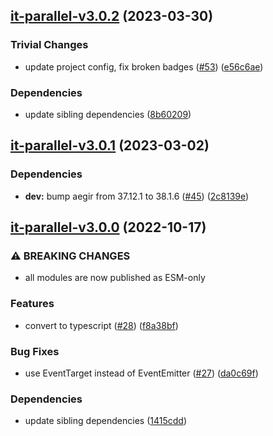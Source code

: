 ## [it-parallel-v3.0.2](https://github.com/achingbrain/it/compare/it-parallel-v3.0.1...it-parallel-v3.0.2) (2023-03-30)


### Trivial Changes

* update project config, fix broken badges ([#53](https://github.com/achingbrain/it/issues/53)) ([e56c6ae](https://github.com/achingbrain/it/commit/e56c6ae9a0a766b5eab77040e92b2e034ce52d2e))


### Dependencies

* update sibling dependencies ([8b60209](https://github.com/achingbrain/it/commit/8b60209d429e282f8d5e5218ee2019ae7153585b))

## [it-parallel-v3.0.1](https://github.com/achingbrain/it/compare/it-parallel-v3.0.0...it-parallel-v3.0.1) (2023-03-02)


### Dependencies

* **dev:** bump aegir from 37.12.1 to 38.1.6 ([#45](https://github.com/achingbrain/it/issues/45)) ([2c8139e](https://github.com/achingbrain/it/commit/2c8139ef060efa72c386aa3863e6c575f6f199e5))

## [it-parallel-v3.0.0](https://github.com/achingbrain/it/compare/it-parallel-v2.0.1...it-parallel-v3.0.0) (2022-10-17)


### ⚠ BREAKING CHANGES

* all modules are now published as ESM-only

### Features

* convert to typescript ([#28](https://github.com/achingbrain/it/issues/28)) ([f8a38bf](https://github.com/achingbrain/it/commit/f8a38bfb1b902e8101f1077eb33c3cea49819464))


### Bug Fixes

* use EventTarget instead of EventEmitter ([#27](https://github.com/achingbrain/it/issues/27)) ([da0c69f](https://github.com/achingbrain/it/commit/da0c69f7ab16ddf6dd488cfed5844d1e6fa10366))


### Dependencies

* update sibling dependencies ([1415cdd](https://github.com/achingbrain/it/commit/1415cdd019f32c08b1024e60bf3816619e361938))
